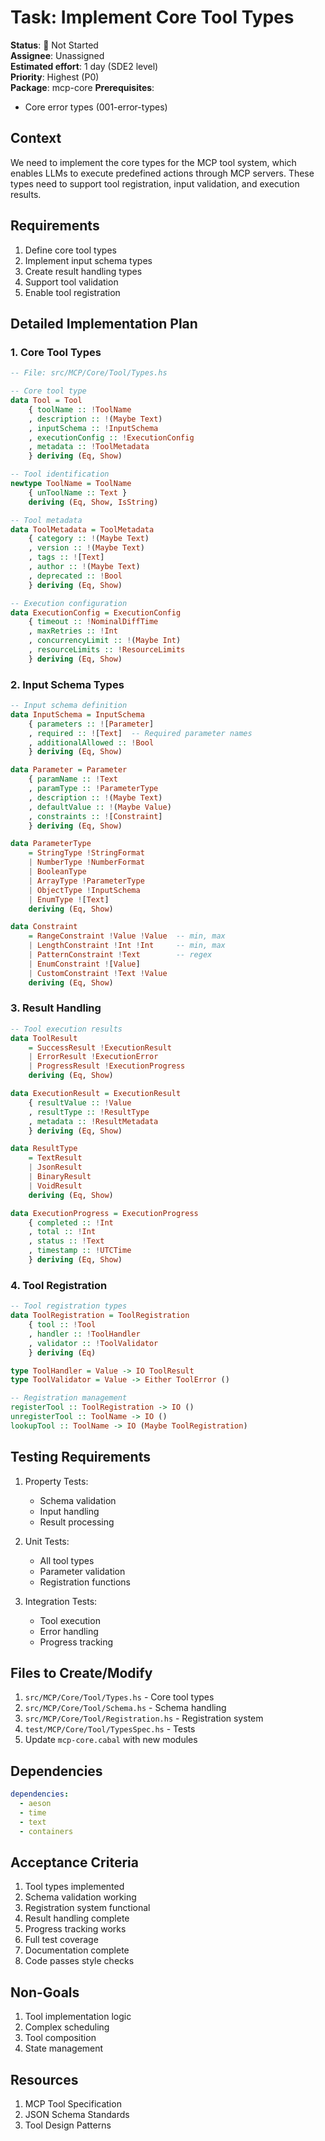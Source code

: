# Task: Implement Core Tool Types

**Status**: 🔴 Not Started  
**Assignee**: Unassigned  
**Estimated effort**: 1 day (SDE2 level)  
**Priority**: Highest (P0)  
**Package**: mcp-core
**Prerequisites**: 
- Core error types (001-error-types)

## Context
We need to implement the core types for the MCP tool system, which enables LLMs to execute predefined actions through MCP servers. These types need to support tool registration, input validation, and execution results.

## Requirements
1. Define core tool types
2. Implement input schema types
3. Create result handling types
4. Support tool validation
5. Enable tool registration

## Detailed Implementation Plan

### 1. Core Tool Types

```haskell
-- File: src/MCP/Core/Tool/Types.hs

-- Core tool type
data Tool = Tool
    { toolName :: !ToolName
    , description :: !(Maybe Text)
    , inputSchema :: !InputSchema
    , executionConfig :: !ExecutionConfig
    , metadata :: !ToolMetadata
    } deriving (Eq, Show)

-- Tool identification
newtype ToolName = ToolName 
    { unToolName :: Text }
    deriving (Eq, Show, IsString)

-- Tool metadata
data ToolMetadata = ToolMetadata
    { category :: !(Maybe Text)
    , version :: !(Maybe Text)
    , tags :: ![Text]
    , author :: !(Maybe Text)
    , deprecated :: !Bool
    } deriving (Eq, Show)

-- Execution configuration
data ExecutionConfig = ExecutionConfig
    { timeout :: !NominalDiffTime
    , maxRetries :: !Int
    , concurrencyLimit :: !(Maybe Int)
    , resourceLimits :: !ResourceLimits
    } deriving (Eq, Show)
```

### 2. Input Schema Types

```haskell
-- Input schema definition
data InputSchema = InputSchema
    { parameters :: ![Parameter]
    , required :: ![Text]  -- Required parameter names
    , additionalAllowed :: !Bool
    } deriving (Eq, Show)

data Parameter = Parameter
    { paramName :: !Text
    , paramType :: !ParameterType
    , description :: !(Maybe Text)
    , defaultValue :: !(Maybe Value)
    , constraints :: ![Constraint]
    } deriving (Eq, Show)

data ParameterType
    = StringType !StringFormat
    | NumberType !NumberFormat
    | BooleanType
    | ArrayType !ParameterType
    | ObjectType !InputSchema
    | EnumType ![Text]
    deriving (Eq, Show)

data Constraint
    = RangeConstraint !Value !Value  -- min, max
    | LengthConstraint !Int !Int     -- min, max
    | PatternConstraint !Text        -- regex
    | EnumConstraint ![Value]
    | CustomConstraint !Text !Value
    deriving (Eq, Show)
```

### 3. Result Handling

```haskell
-- Tool execution results
data ToolResult
    = SuccessResult !ExecutionResult
    | ErrorResult !ExecutionError
    | ProgressResult !ExecutionProgress
    deriving (Eq, Show)

data ExecutionResult = ExecutionResult
    { resultValue :: !Value
    , resultType :: !ResultType
    , metadata :: !ResultMetadata
    } deriving (Eq, Show)

data ResultType
    = TextResult
    | JsonResult
    | BinaryResult
    | VoidResult
    deriving (Eq, Show)

data ExecutionProgress = ExecutionProgress
    { completed :: !Int
    , total :: !Int
    , status :: !Text
    , timestamp :: !UTCTime
    } deriving (Eq, Show)
```

### 4. Tool Registration

```haskell
-- Tool registration types
data ToolRegistration = ToolRegistration
    { tool :: !Tool
    , handler :: !ToolHandler
    , validator :: !ToolValidator
    } deriving (Eq)

type ToolHandler = Value -> IO ToolResult
type ToolValidator = Value -> Either ToolError ()

-- Registration management
registerTool :: ToolRegistration -> IO ()
unregisterTool :: ToolName -> IO ()
lookupTool :: ToolName -> IO (Maybe ToolRegistration)
```

## Testing Requirements

1. Property Tests:
   - Schema validation
   - Input handling
   - Result processing

2. Unit Tests:
   - All tool types
   - Parameter validation
   - Registration functions

3. Integration Tests:
   - Tool execution
   - Error handling
   - Progress tracking

## Files to Create/Modify
1. `src/MCP/Core/Tool/Types.hs` - Core tool types
2. `src/MCP/Core/Tool/Schema.hs` - Schema handling
3. `src/MCP/Core/Tool/Registration.hs` - Registration system
4. `test/MCP/Core/Tool/TypesSpec.hs` - Tests
5. Update `mcp-core.cabal` with new modules

## Dependencies
```yaml
dependencies:
  - aeson
  - time
  - text
  - containers
```

## Acceptance Criteria
1. Tool types implemented
2. Schema validation working
3. Registration system functional
4. Result handling complete
5. Progress tracking works
6. Full test coverage
7. Documentation complete
8. Code passes style checks

## Non-Goals
1. Tool implementation logic
2. Complex scheduling
3. Tool composition
4. State management

## Resources
1. MCP Tool Specification
2. JSON Schema Standards
3. Tool Design Patterns